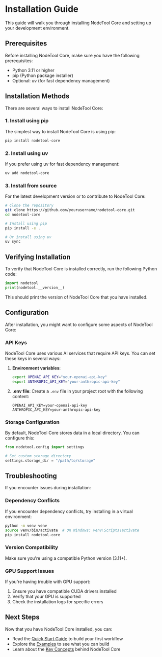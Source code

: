 # Installation Guide

This guide will walk you through installing NodeTool Core and setting up your development environment.

## Prerequisites

Before installing NodeTool Core, make sure you have the following prerequisites:

- Python 3.11 or higher
- pip (Python package installer)
- Optional: uv (for fast dependency management)

## Installation Methods

There are several ways to install NodeTool Core:

### 1. Install using pip

The simplest way to install NodeTool Core is using pip:

```bash
pip install nodetool-core
```

### 2. Install using uv

If you prefer using uv for fast dependency management:

```bash
uv add nodetool-core
```

### 3. Install from source

For the latest development version or to contribute to NodeTool Core:

```bash
# Clone the repository
git clone https://github.com/yourusername/nodetool-core.git
cd nodetool-core

# Install using pip
pip install -e .

# Or install using uv
uv sync
```

## Verifying Installation

To verify that NodeTool Core is installed correctly, run the following Python code:

```python
import nodetool
print(nodetool.__version__)
```

This should print the version of NodeTool Core that you have installed.

## Configuration

After installation, you might want to configure some aspects of NodeTool Core:

### API Keys

NodeTool Core uses various AI services that require API keys. You can set these keys in several ways:

1. **Environment variables**:

   ```bash
   export OPENAI_API_KEY="your-openai-api-key"
   export ANTHROPIC_API_KEY="your-anthropic-api-key"
   ```

2. **.env file**:
   Create a `.env` file in your project root with the following content:
   ```
   OPENAI_API_KEY=your-openai-api-key
   ANTHROPIC_API_KEY=your-anthropic-api-key
   ```

### Storage Configuration

By default, NodeTool Core stores data in a local directory. You can configure this:

```python
from nodetool.config import settings

# Set custom storage directory
settings.storage_dir = "/path/to/storage"
```

## Troubleshooting

If you encounter issues during installation:

### Dependency Conflicts

If you encounter dependency conflicts, try installing in a virtual environment:

```bash
python -m venv venv
source venv/bin/activate  # On Windows: venv\Scripts\activate
pip install nodetool-core
```

### Version Compatibility

Make sure you're using a compatible Python version (3.11+).

### GPU Support Issues

If you're having trouble with GPU support:

1. Ensure you have compatible CUDA drivers installed
2. Verify that your GPU is supported
3. Check the installation logs for specific errors

## Next Steps

Now that you have NodeTool Core installed, you can:

- Read the [Quick Start Guide](quick-start.md) to build your first workflow
- Explore the [Examples](../../examples/README.md) to see what you can build
- Learn about the [Key Concepts](../concepts/key-concepts.md) behind NodeTool Core
